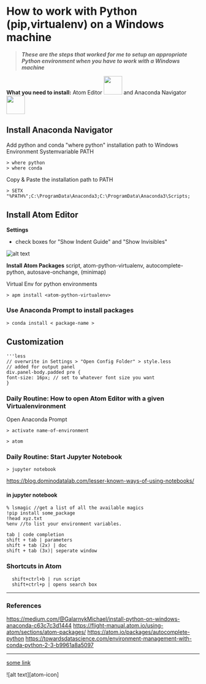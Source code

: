  # How to work with Python (pip,virtualenv) on a Windows machine
 >***These are the steps that worked for me to setup an appropriate Python environment when you have to work with a Windows machine***
 
   **What you need to install:**  Atom Editor  <img src="https://png.icons8.com/ios/1600/atom-editor.png" width="48"> 
   and Anaconda Navigator <img src="http://www.datamasters.com.br/wp-content/uploads/2017/08/thumb-anaconda.png" width="48">



 
 ## Install Anaconda Navigator
 Add python and conda "where python" installation path to Windows Environment Systemvariable PATH
 
    > where python
    > where conda 
    
Copy & Paste the installation path to PATH

    > SETX "%PATH%";C:\ProgramData\Anaconda3;C:\ProgramData\Anaconda3\Scripts; 
 
 ## Install Atom Editor
 
  **Settings**
 - check boxes for "Show Indent Guide" and "Show Invisibles"
 
 ![alt text][logo]
 


 
 **Install Atom Packages**
 script, atom-python-virtualenv, autocomplete-python, autosave-onchange, (minimap)
 
 Virtual Env for python environments
 
    > apm install <atom-python-virtualenv> 

 ### Use Anaconda Prompt to install packages
    > conda install < package-name >
  
 ## Customization
    '''less
    // overwrite in Settings > "Open Config Folder" > style.less
    // added for output panel
    div.panel-body.padded pre {
    font-size: 16px; // set to whatever font size you want
    }
 
 
 ### Daily Routine: How to open Atom Editor with a given Virtualenvironment
 Open Anaconda Prompt
 
    > activate name-of-environment
   
    > atom

 
### Daily Routine: Start Jupyter Notebook
  
    > jupyter notebook 

https://blog.dominodatalab.com/lesser-known-ways-of-using-notebooks/

#### in jupyter notebook
    % lsmagic //get a list of all the available magics
    !pip install some_package
    !head xyz.txt
    %env //to list your environment variables.

    tab | code completion
    shift + tab | parameters
    shift + tab (2x) | doc
    shift + tab (3x)| seperate window






### Shortcuts in Atom

      shift+ctrl+b | run script
      shift+ctrl+p | opens search box 

***
### References 
https://medium.com/@GalarnykMichael/install-python-on-windows-anaconda-c63c7c3d1444
https://flight-manual.atom.io/using-atom/sections/atom-packages/
https://atom.io/packages/autocomplete-python
https://towardsdatascience.com/environment-management-with-conda-python-2-3-b9961a8a5097

***

[some link](https://www.google.com)


[logo]: https://user-images.githubusercontent.com/8896124/30044182-61ee94c6-922e-11e7-8181-10122681a1d9.gif "Atom Editor"
<!--[atom-icon]: https://png.icons8.com/ios/1600/atom-editor.png "Atom Icon"-->

![alt text][atom-icon]


